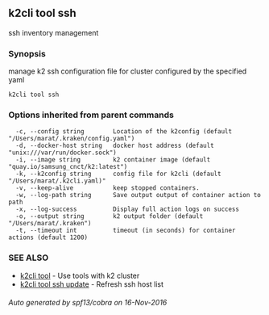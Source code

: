 ## k2cli tool ssh

ssh inventory management

### Synopsis


manage k2 ssh configuration file for cluster configured by the specified yaml

```
k2cli tool ssh
```

### Options inherited from parent commands

```
  -c, --config string        Location of the k2config (default "/Users/marat/.kraken/config.yaml")
  -d, --docker-host string   docker host address (default "unix:///var/run/docker.sock")
  -i, --image string         k2 container image (default "quay.io/samsung_cnct/k2:latest")
  -k, --k2config string      config file for k2cli (default "/Users/marat/.k2cli.yaml)"
  -v, --keep-alive           keep stopped containers.
  -w, --log-path string      Save output output of container action to path
  -x, --log-success          Display full action logs on success
  -o, --output string        k2 output folder (default "/Users/marat/.kraken")
  -t, --timeout int          timeout (in seconds) for container actions (default 1200)
```

### SEE ALSO
* [k2cli tool](k2cli_tool.md)	 - Use tools with k2 cluster
* [k2cli tool ssh update](k2cli_tool_ssh_update.md)	 - Refresh ssh host list

###### Auto generated by spf13/cobra on 16-Nov-2016
